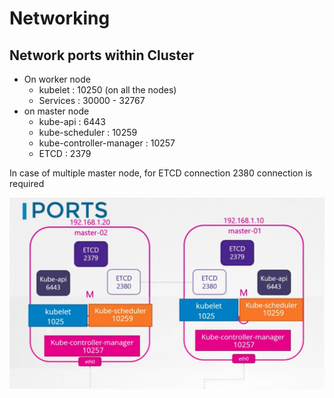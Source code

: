 # Networking
 
## Network ports within Cluster

* On worker node
    * kubelet : 10250 (on all the nodes)
    * Services : 30000 - 32767
* on master node
    * kube-api : 6443
    * kube-scheduler : 10259
    * kube-controller-manager : 10257
    * ETCD : 2379

In case of multiple master node, for ETCD connection 2380 connection is required

![Network Ports](https://github.com/Ankit-Sharma-ggn/CKA/blob/main/images/network_ports.png)


